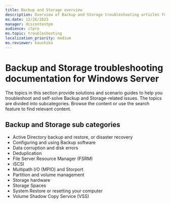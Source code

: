 ```yaml
---
title: Backup and Storage overview
description: Overview of Backup and Storage troubleshooting articles for Windows Server.
ms.date: 12/26/2023
manager: dcscontentpm
audience: itpro
ms.topic: troubleshooting
localization_priority: medium
ms.reviewer: kaushika
---
```

# Backup and Storage troubleshooting documentation for Windows Server

The topics in this section provide solutions and scenario guides to help you troubleshoot and self-solve Backup and Storage-related issues. The topics are divided into subcategories. Browse the content or use the search feature to find relevant content.

## Backup and Storage sub categories

- Active Directory backup and restore, or disaster recovery
- Configuring and using Backup software
- Data corruption and disk errors
- Deduplication
- File Server Resource Manager (FSRM)
- iSCSI
- Multipath I/O (MPIO) and Storport
- Partition and volume management
- Storage hardware
- Storage Spaces
- System Restore or resetting your computer
- Volume Shadow Copy Service (VSS)
